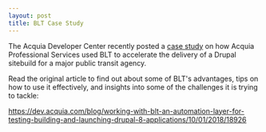 ```yaml
---
layout: post
title: BLT Case Study
---
```


The Acquia Developer Center recently posted a [case study](https://dev.acquia.com/blog/working-with-blt-an-automation-layer-for-testing-building-and-launching-drupal-8-applications/10/01/2018/18926) on how Acquia Professional Services used BLT to accelerate the delivery of a Drupal sitebuild for a major public transit agency.

Read the original article to find out about some of BLT's advantages, tips on how to use it effectively, and insights into some of the challenges it is trying to tackle:

https://dev.acquia.com/blog/working-with-blt-an-automation-layer-for-testing-building-and-launching-drupal-8-applications/10/01/2018/18926
